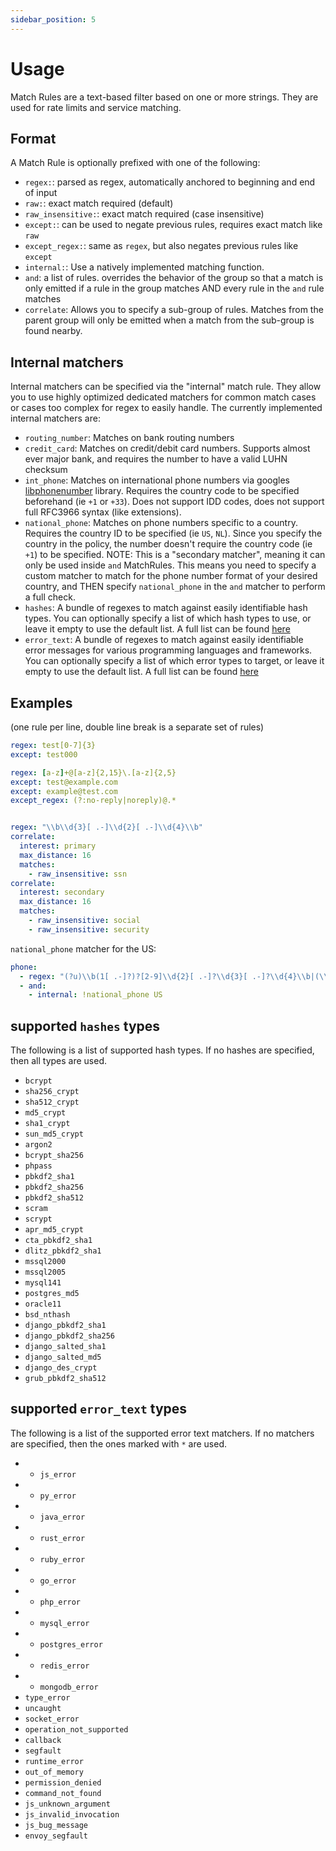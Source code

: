 ```yaml
---
sidebar_position: 5
---
```



# Usage

Match Rules are a text-based filter based on one or more strings. They are used for rate limits and service matching.

## Format

A Match Rule is optionally prefixed with one of the following:

* `regex:`: parsed as regex, automatically anchored to beginning and end of input
* `raw:`: exact match required (default)
* `raw_insensitive:`: exact match required (case insensitive)
* `except:`: can be used to negate previous rules, requires exact match like `raw`
* `except_regex:`: same as `regex`, but also negates previous rules like `except`
* `internal:`: Use a natively implemented matching function.
* `and`: a list of rules. overrides the behavior of the group so that a match is only emitted if a rule in the group matches AND every rule in the `and` rule matches
* `correlate`: Allows you to specify a sub-group of rules. Matches from the parent group will only be emitted when a match from the sub-group is found nearby.

## Internal matchers

Internal matchers can be specified via the "internal" match rule. They allow you to use highly optimized dedicated matchers for common match cases or cases too complex for regex to easily handle. The currently implemented internal matchers are:

- `routing_number`: Matches on bank routing numbers
- `credit_card`: Matches on credit/debit card numbers. Supports almost ever major bank, and requires the number to have a valid LUHN checksum
- `int_phone`: Matches on international phone numbers via googles [libphonenumber](https://github.com/google/libphonenumber) library. Requires the country code to be specified beforehand (ie `+1` or `+33`). Does not support IDD codes, does not support full RFC3966 syntax (like extensions).
- `national_phone`: Matches on phone numbers specific to a country. Requires the country ID to be specified (ie `US`, `NL`). Since you specify the country in the policy, the number doesn't require the country code (ie `+1`) to be specified. NOTE: This is a "secondary matcher", meaning it can only be used inside `and` MatchRules. This means you need to specify a custom matcher to match for the phone number format of your desired country, and THEN specify `national_phone` in the `and` matcher to perform a full check.
- `hashes`: A bundle of regexes to match against easily identifiable hash types. You can optionally specify a list of which hash types to use, or leave it empty to use the default list. A full list can be found [here](#supported%20`hashes`%20types)
- `error_text`: A bundle of regexes to match against easily identifiable error messages for various programming languages and frameworks. You can optionally specify a list of which error types to target, or leave it empty to use the default list. A full list can be found [here](#supported%20`error_text`%20types)

## Examples

(one rule per line, double line break is a separate set of rules)

```yaml
regex: test[0-7]{3}
except: test000

regex: [a-z]+@[a-z]{2,15}\.[a-z]{2,5}
except: test@example.com
except: example@test.com
except_regex: (?:no-reply|noreply)@.*


regex: "\\b\\d{3}[ .-]\\d{2}[ .-]\\d{4}\\b"
correlate:
  interest: primary
  max_distance: 16
  matches:
    - raw_insensitive: ssn
correlate:
  interest: secondary
  max_distance: 16
  matches:
    - raw_insensitive: social
    - raw_insensitive: security
```

`national_phone` matcher for the US:
```yaml
phone:
  - regex: "(?u)\\b(1[ .-]?)?[2-9]\\d{2}[ .-]?\\d{3}[ .-]?\\d{4}\\b|(\\b1[ .-]?)?\\([2-9]\\d{2}\\)[ .-]?\\d{3}[ .-]?\\d{4}\\b"
  - and:
    - internal: !national_phone US
```


## supported `hashes` types

The following is a list of supported hash types. If no hashes are specified, then all types are used.

- `bcrypt`
- `sha256_crypt`
- `sha512_crypt`
- `md5_crypt`
- `sha1_crypt`
- `sun_md5_crypt`
- `argon2`
- `bcrypt_sha256`
- `phpass`
- `pbkdf2_sha1`
- `pbkdf2_sha256`
- `pbkdf2_sha512`
- `scram`
- `scrypt`
- `apr_md5_crypt`
- `cta_pbkdf2_sha1`
- `dlitz_pbkdf2_sha1`
- `mssql2000`
- `mssql2005`
- `mysql141`
- `postgres_md5`
- `oracle11`
- `bsd_nthash`
- `django_pbkdf2_sha1`
- `django_pbkdf2_sha256`
- `django_salted_sha1`
- `django_salted_md5`
- `django_des_crypt`
- `grub_pbkdf2_sha512`


## supported `error_text` types

The following is a list of the supported error text matchers. If no matchers are specified, then the ones marked with `*` are used.

- * `js_error`
- * `py_error`
- * `java_error`
- * `rust_error`
- * `ruby_error`
- * `go_error`
- * `php_error`
- * `mysql_error`
- * `postgres_error`
- * `redis_error`
- * `mongodb_error`
- `type_error`
- `uncaught`
- `socket_error`
- `operation_not_supported`
- `callback`
- `segfault`
- `runtime_error`
- `out_of_memory`
- `permission_denied`
- `command_not_found`
- `js_unknown_argument`
- `js_invalid_invocation`
- `js_bug_message`
- `envoy_segfault`
